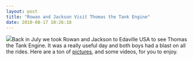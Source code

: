 ```yaml
---
layout: post
title: "Rowan and Jackson Visit Thomas the Tank Engine"
date: 2010-08-17 10:26:18
---
```

[![](http://photos.thecave.com/Rowan/A-Day-with-Thomas-the-Tank/IMG5690/962476231_kaBWV-Th.jpg)](http://photos.thecave.com/Rowan/A-Day-with-Thomas-the-Tank/13253173_4gMx2#962476107_eWoww)Back in July we took Rowan and Jackson to Edaville USA to see Thomas the Tank Engine. It was a really useful day and both boys had a blast on all the rides. Here are a ton of [pictures](http://photos.thecave.com/Rowan/A-Day-with-Thomas-the-Tank/13253173_4gMx2#962476107_eWoww), and some videos, for you to enjoy.
